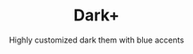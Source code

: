 <div align="center" dir="auto">
<h1 align="center">Dark+</h1>
<p align="center">Highly customized dark them with blue accents</p>
</div>
<br>
